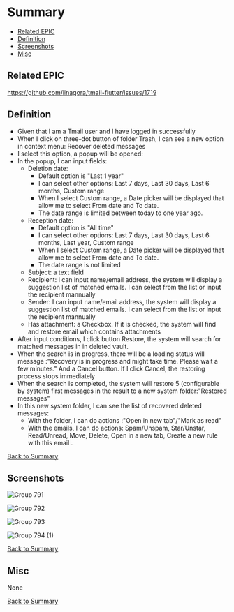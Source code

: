 # Summary

* [Related EPIC](#related-epic)
* [Definition](#definition)
* [Screenshots](#screenshots)
* [Misc](#misc)

## Related EPIC
https://github.com/linagora/tmail-flutter/issues/1719

## Definition

- Given that I am a Tmail user and I have logged in successfully
- When I click on three-dot button of folder Trash, I can see a new option in context menu: Recover deleted messages 
- I select this option, a popup will be opened:
- In the popup, I can input fields:
   - Deletion date: 
      + Default option is "Last 1 year"
      + I can select other options: Last 7 days, Last 30 days, Last 6 months, Custom range 
      + When I select Custom range, a Date picker will be displayed that allow me to select From date and To date.
      + The date range is limited between today to one year ago. 
   - Reception date: 
      + Default option is "All time"
      + I can select other options: Last 7 days, Last 30 days, Last 6 months, Last year, Custom range 
      + When I select Custom range, a Date picker will be displayed that allow me to select From date and To date.
      + The date range is not limited 
   - Subject: a text field 
   - Recipient: I can input name/email address, the system will display a suggestion list of matched emails. I can select from the list or input the recipient mannually 
   - Sender:  I can input name/email address, the system will display a suggestion list of matched emails. I can select from the list or input the recipient mannually
   - Has attachment: a Checkbox. If it is checked, the system will find and restore email which contains attachments
- After input conditions, I click button Restore, the system will search for matched messages in in deleted vault. 
- When the search is in progress, there will be a loading status will message :"Recovery is in progress and might take time. Please wait a few minutes." And a Cancel button. If I click Cancel, the restoring process stops immediately
- When the search is completed, the system will restore 5 (configurable by system) first messages in the result to a new system folder:"Restored messages"
- In this new system folder, I can see the list of recovered deleted messages:
   - With the folder, I can do actions :"Open in new tab"/"Mark as read"
   - With the emails, I can do actions: Spam/Unspam, Star/Unstar, Read/Unread, Move, Delete, Open in a new tab, Create a new rule with this email .

[Back to Summary](#summary)

## Screenshots

![Group 791](https://github.com/linagora/tmail-flutter/assets/68209176/6335f01f-22f1-4e08-ac16-ad9f58040983)

![Group 792](https://github.com/linagora/tmail-flutter/assets/68209176/9e18ec72-f21b-48af-aa10-ddb807179fdc)

![Group 793](https://github.com/linagora/tmail-flutter/assets/68209176/aad227c9-eef8-4c4f-8108-f2f0dfab2f10)

![Group 794 (1)](https://github.com/linagora/tmail-flutter/assets/68209176/da4cece1-ec33-4c65-9a66-bc0d00e6af99)



[Back to Summary](#summary)

## Misc

None

[Back to Summary](#summary)
